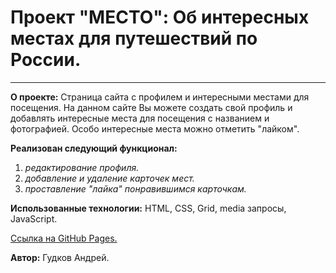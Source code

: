 # Проект "МЕСТО": Об интересных местах для путешествий по России.
-----------------------------------------------------------------

**О проекте:** Страница сайта с профилем и интересными местами для посещения.
На данном сайте Вы можете создать свой профиль и добавлять интересные места для посещения с названием и фотографией. Особо интересные места можно отметить "лайком".

**Реализован следующий функционал:**
1. *редактирование профиля.*
2. *добавление и удаление карточек мест.*
3. *проставление "лайка" понравившимся карточкам.*

**Использованные технологии:** HTML, CSS, Grid, media запросы, JavaScript.

[Ссылка на GitHub Pages.](https://gudkov08.github.io/mesto)

**Автор:** Гудков Андрей.

